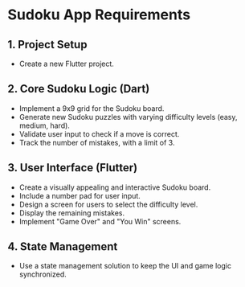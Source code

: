 # Sudoku App Requirements

## 1. Project Setup
- Create a new Flutter project.

## 2. Core Sudoku Logic (Dart)
- Implement a 9x9 grid for the Sudoku board.
- Generate new Sudoku puzzles with varying difficulty levels (easy, medium, hard).
- Validate user input to check if a move is correct.
- Track the number of mistakes, with a limit of 3.

## 3. User Interface (Flutter)
- Create a visually appealing and interactive Sudoku board.
- Include a number pad for user input.
- Design a screen for users to select the difficulty level.
- Display the remaining mistakes.
- Implement "Game Over" and "You Win" screens.

## 4. State Management
- Use a state management solution to keep the UI and game logic synchronized.
